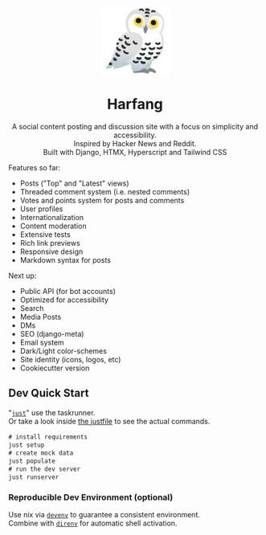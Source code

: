 <div align="center">

![Snowy owl emoji](static/images/harfang_emoji-sm.png)

# Harfang

A social content posting and discussion site with a focus on simplicity and accessibility.\
Inspired by Hacker News and Reddit.\
Built with Django, HTMX, Hyperscript and Tailwind CSS

</div>

Features so far:

- Posts ("Top" and "Latest" views)
- Threaded comment system (i.e. nested comments)
- Votes and points system for posts and comments
- User profiles
- Internationalization
- Content moderation
- Extensive tests
- Rich link previews
- Responsive design
- Markdown syntax for posts

Next up:

- Public API (for bot accounts)
- Optimized for accessibility
- Search
- Media Posts
- DMs
- SEO (django-meta)
- Email system
- Dark/Light color-schemes
- Site identity (icons, logos, etc)
- Cookiecutter version

## Dev Quick Start

"[`just`](https://github.com/casey/just)" use the taskrunner.\
Or take a look inside [the justfile](justfile) to see the actual commands.

```shell
# install requirements
just setup
# create mock data
just populate
# run the dev server
just runserver
```

### Reproducible Dev Environment (optional)

Use nix via [`devenv`](https://devenv.sh/getting-started/) to guarantee a
consistent environment.\
Combine with [`direnv`](https://devenv.sh/automatic-shell-activation/) for
automatic shell activation.
